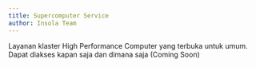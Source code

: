 ```yaml
---
title: Supercomputer Service
author: Insola Team
---
```


Layanan klaster High Performance Computer yang terbuka untuk umum. Dapat diakses kapan saja dan dimana saja (Coming Soon)